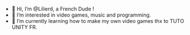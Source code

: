 - 👋 Hi, I’m @Lilierd, a French Dude !
- 👀 I’m interested in video games, music and programming.
- 🌱 I’m currently learning how to make my own video games thx to TUTO UNITY FR.

<!---
Lilierd/Lilierd is a ✨ special ✨ repository because its `README.md` (this file) appears on your GitHub profile.
You can click the Preview link to take a look at your changes.
--->
